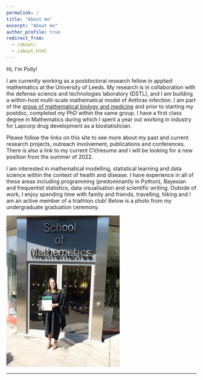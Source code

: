 ```yaml
---
permalink: /
title: "About me"
excerpt: "About me"
author_profile: true
redirect_from: 
  - /about/
  - /about.html
---
```


Hi, I'm Polly!  

I am currently working as a postdoctoral research fellow in applied mathematics at the University of Leeds. My research is in collaboration with the defense science and technologies laboratory (DSTL), and I am building a within-host multi-scale mathematical model of Anthrax infection. I am part of the [group of mathematical biology and medicine](http://www1.maths.leeds.ac.uk/school/research/mathbiomed/) and prior to starting my postdoc, completed my PhD within the same group. I have a first class degree in Mathematics during which I spent a year out working in industry for Lapcorp drug development as a biostatistician.  

Please follow the links on this site to see more about my past and current research projects, outreach involvement, publications and conferences. There is also a link to my current CV/resume and I will be looking for a new position from the summer of 2022.  

I am interested in mathematical modelling, statistical learning and data science within the context of health and disease. I have experience in all of these areas including programming (predominantly in Python), Bayesian and frequentist statistics, data visualisation and scientific writing. Outside of work, I enjoy spending time with family and friends, travelling, hiking and I am an active member of a triathlon club! Below is a photo from my undergraduate graduation ceremony.

<img src="/images/Graduation2.png?raw=true"/>

---
